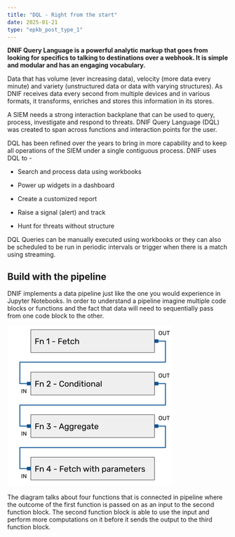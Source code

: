 ```yaml
---
title: "DQL - Right from the start"
date: 2025-01-21
type: "epkb_post_type_1"
---
```


  
**DNIF Query Language is a powerful analytic markup that goes from looking for specifics to talking to destinations over a webhook. It is simple and modular and has an engaging vocabulary.**

Data that has volume (ever increasing data), velocity (more data every minute) and variety (unstructured data or data with varying structures). As DNIF receives data every second from multiple devices and in various formats, it transforms, enriches and stores this information in its stores.

A SIEM needs a strong interaction backplane that can be used to query, process, investigate and respond to threats. DNIF Query Language (DQL) was created to span across functions and interaction points for the user.

DQL has been refined over the years to bring in more capability and to keep all operations of the SIEM under a single contiguous process. DNIF uses DQL to -

- Search and process data using workbooks

- Power up widgets in a dashboard

- Create a customized report

- Raise a signal (alert) and track

- Hunt for threats without structure

DQL Queries can be manually executed using workbooks or they can also be scheduled to be run in periodic intervals or trigger when there is a match using streaming.

## **Build with the pipeline**

DNIF implements a data pipeline just like the one you would experience in Jupyter Notebooks. In order to understand a pipeline imagine multiple code blocks or functions and the fact that data will need to sequentially pass from one code block to the other.

![](./Images/pipeline-concept.webp)

  
The diagram talks about four functions that is connected in pipeline where the outcome of the first function is passed on as an input to the second function block. The second function block is able to use the input and perform more computations on it before it sends the output to the third function block.
